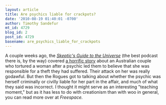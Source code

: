 ```yaml
---
layout: article
title: Are psychics liable for crackpots?
date: '2010-08-19 01:40:01 -0700'
author: Timothy Sandefur
mt_id: 4729
blog_id: 2
post_id: 4729
basename: are_psychics_liable_for_crackpots
---
```

A couple weeks ago, the _[Skeptic's Guide to the Universe](http://www.theskepticsguide.org/archive/podcastinfo.aspx?mid=1&amp;pid=264)_ (the best podcast there is, by the way) covered [a horrific story](http://www.news.com.au/national/fortune-teller-blamed-for-teen-torture/story-e6frfkvr-1225900949467) about an Australian couple who tortured a woman after a psychic led them to believe that she was responsible for a theft they had suffered. Their attack on her was really godawful. But then the Rogues got to talking about whether the psychic was herself criminally or civilly liable for her part in the affair, and much of what they said was incorrect. I thought it might serve as an interesting "teaching moment," but as it has less to do with creationism than with woo in general, you can read more over at _Freespace._
